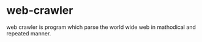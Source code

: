 # web-crawler
web crawler is program which parse the world wide web in mathodical and repeated manner.
